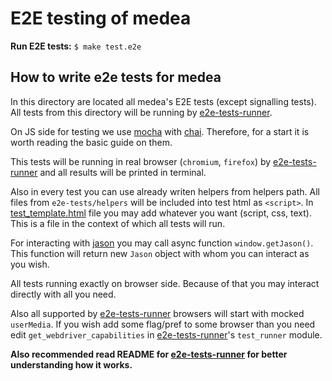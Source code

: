 E2E testing of medea
====================

__Run E2E tests:__ `$ make test.e2e`

## How to write e2e tests for medea
In this directory are located all medea's E2E tests (except signalling tests).
All tests from this directory will be running by [e2e-tests-runner]. 

On JS side for testing we use [mocha] with [chai].
Therefore, for a start it is worth reading the basic guide on them.

This tests will be running in real browser (`chromium`, `firefox`) by
[e2e-tests-runner] and all results will be printed in terminal.

Also in every test you can use already writen helpers from helpers path.
All files from `e2e-tests/helpers` will be included into test html as `<script>`.
In [test_template.html] file you may add whatever you want (script, css, text). 
This is a file in the context of which all tests will run.

For interacting with [jason] you may call async function `window.getJason()`.
This function will return new `Jason` object with whom you can interact as you wish.

All tests running exactly on browser side. Because of that you may interact directly
with all you need.

Also all supported by [e2e-tests-runner] browsers will start with mocked `userMedia`.
If you wish add some flag/pref to some browser than you need edit 
`get_webdriver_capabilities` in [e2e-tests-runner]'s `test_runner` module.

__Also recommended read README for [e2e-tests-runner] for better understanding how
it works.__




[e2e-tests-runner]: https://github.com/instrumentisto/medea/tree/master/crates/test/e2e-tests-runner
[jason]: https://github.com/instrumentisto/medea/tree/master/jason
[mocha]: https://mochajs.org/
[chai]: https://www.chaijs.com/
[test_template.html]: https://github.com/instrumentisto/medea/blob/master/crates/test/e2e-tests-runner/test_template.html
